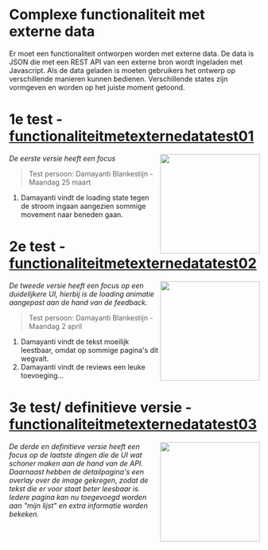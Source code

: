 # Complexe functionaliteit met externe data
Er moet een functionaliteit ontworpen worden met externe data. De data is JSON die met een REST API van een externe bron wordt ingeladen met Javascript. Als de data geladen is moeten gebruikers het ontwerp op verschillende manieren kunnen bedienen. Verschillende states zijn vormgeven en worden op het juiste moment getoond.

# 1e test - [functionaliteitmetexternedatatest01](https://joopakerboom.github.io/frontendvoordesigners/opdracht3/functionaliteitmetexternedatatest01/)

<img align="right" src="https://oege.ie.hva.nl/~akerboj001/githubimages/test01.png" width="200"> 

<em>De eerste versie heeft een focus</em>

> Test persoon: Damayanti Blankestijn - Maandag 25 maart

1. Damayanti vindt de loading state tegen de stroom ingaan aangezien sommige movement naar beneden gaan.

# 2e test - [functionaliteitmetexternedatatest02](https://joopakerboom.github.io/frontendvoordesigners/opdracht3/functionaliteitmetexternedatatest02/)

<img align="right" src="https://oege.ie.hva.nl/~akerboj001/githubimages/test01.png" width="200"> 

<em>De tweede versie heeft een focus op een duidelijkere UI, hierbij is de loading animatie aangepast aan de hand van de feedback.</em>

> Test persoon: Damayanti Blankestijn - Maandag 2 april

1. Damayanti vindt de tekst moeilijk leestbaar, omdat op sommige pagina's dit wegvalt.
2. Damayanti vindt de reviews een leuke toevoeging...

# 3e test/ definitieve versie - [functionaliteitmetexternedatatest03](https://joopakerboom.github.io/frontendvoordesigners/opdracht3/functionaliteitmetexternedatatest03/)

<img align="right" src="https://oege.ie.hva.nl/~akerboj001/githubimages/test01.png" width="200"> 

<em>De derde en definitieve versie heeft een focus op de laatste dingen die de UI wat schoner maken aan de hand van de API. Daarnaast hebben de detailpagina's een overlay over de image gekregen, zodat de tekst die er voor staat beter leesbaar is. Iedere pagina kan nu toegevoegd worden aan "mijn lijst" en extra informatie worden bekeken.</em>
